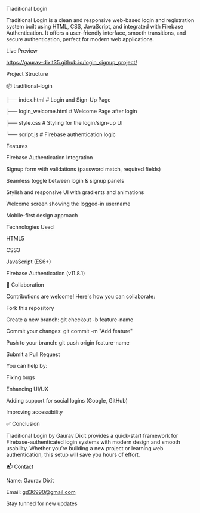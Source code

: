  Traditional Login

Traditional Login is a clean and responsive web-based login and registration system built using HTML, CSS, JavaScript, and integrated with Firebase Authentication. It offers a user-friendly interface, smooth transitions, and secure authentication, perfect for modern web applications.

 Live Preview

https://gaurav-dixit35.github.io/login_signup_project/

Project Structure

📦 traditional-login

├── index.html               # Login and Sign-Up Page

├── login_welcome.html       # Welcome Page after login

├── style.css                # Styling for the login/sign-up UI

└── script.js                # Firebase authentication logic

Features

Firebase Authentication Integration

 Signup form with validations (password match, required fields)

 Seamless toggle between login & signup panels

 Stylish and responsive UI with gradients and animations

 Welcome screen showing the logged-in username

 Mobile-first design approach

Technologies Used

HTML5

CSS3

JavaScript (ES6+)

Firebase Authentication (v11.8.1)

🤝 Collaboration

Contributions are welcome! Here's how you can collaborate:

Fork this repository

Create a new branch: git checkout -b feature-name

Commit your changes: git commit -m "Add feature"

Push to your branch: git push origin feature-name

Submit a Pull Request

You can help by:

Fixing bugs

Enhancing UI/UX

Adding support for social logins (Google, GitHub)

Improving accessibility

✅ Conclusion

Traditional Login by Gaurav Dixit provides a quick-start framework for Firebase-authenticated login systems with modern design and smooth usability. Whether you’re building a new project or learning web authentication, this setup will save you hours of effort.

📬 Contact

Name: Gaurav Dixit

Email: gd36990@gmail.com

Stay tunned for new updates
